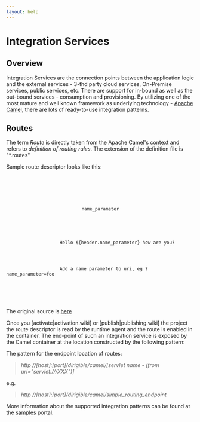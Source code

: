 ```yaml
---
layout: help
---
```


Integration Services
===

Overview
---

Integration Services are the connection points between the application logic and the external services - 3-thd party cloud services, 
On-Premise services, public services, etc. There are support for in-bound as well as the out-bound services - consumption and provisioning. 
By utilizing one of the most mature and well known framework as underlying technology - 
[Apache Camel](http://camel.apache.org/), there are lots of ready-to-use integration patterns.

Routes
---

The term *Route* is directly taken from the Apache Camel's context and refers to *definition of routing rules*. The extension of the definition file is "\*.routes"

Sample route descriptor looks like this:

<pre><code><routes xmlns="http://camel.apache.org/schema/spring">
    <route id="simple_routing">
        <from uri="servlet:///simple_routing_endpoint" />
        <choice>
            <when>
                <header>name_parameter</header>
                <transform>
                    <simple>Hello ${header.name_parameter} how are you?</simple>
                </transform>
            </when>
            <otherwise>
                <transform>
                    <constant>Add a name parameter to uri, eg ?name_parameter=foo</constant>
                </transform>
            </otherwise>
        </choice>
    </route>
</routes>
</code></pre>

The original source is [here](http://camel.apache.org/content-based-router.html)

Once you [activate|activation.wiki] or [publish|publishing.wiki] the project the route descriptor is read by the runtime agent and the route is enabled in the container.
The end-point of such an integration service is exposed by the Camel container at the location constructed by the following pattern:

The pattern for the endpoint location of routes:

> *http //[host]:[port]/dirigible/camel/[servlet name - (from uri="servlet:///XXX")]*

e.g.

> *http //[host]:[port]/dirigible/camel/simple_routing_endpoint*

More information about the supported integration patterns can be found at the [samples](../samples/index.wiki) portal.

